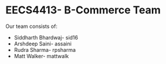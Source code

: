 # EECS4413- B-Commerce Team
Our team consists of:
* Siddharth Bhardwaj- sid16
* Arshdeep Saini- assaini
* Rudra Sharma- rpsharma
* Matt Walker- mattwalk
